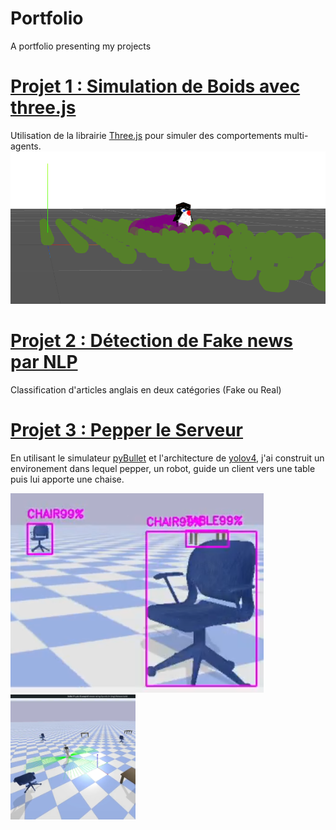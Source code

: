 # Portfolio
A portfolio presenting my projects


# [Projet 1 : Simulation de Boids avec three.js](https://github.com/WexyR/IEVA_penguins)

Utilisation de la librairie [Three.js](https://threejs.org/) pour simuler des comportements multi-agents.
![](https://github.com/GaillardCorentin/Portfolio/blob/main/images/threejs.png)

# [Projet 2 : Détection de Fake news par NLP](https://github.com/ShinySilver/SIIA-FakeNewsDetection)
Classification d'articles anglais en deux catégories (Fake ou Real) 
![]()

# [Projet 3 : Pepper le Serveur](https://github.com/GaillardCorentin/WaiterPepper)
En utilisant le simulateur [pyBullet](https://pybullet.org/wordpress/) et l'architecture de [yolov4](https://github.com/pjreddie/darknet), j'ai construit un environement dans lequel pepper, un robot, guide un client vers une table puis lui apporte une chaise.

![](https://github.com/GaillardCorentin/Portfolio/blob/main/images/Pepper_detection.png)
<img src="https://github.com/GaillardCorentin/Portfolio/blob/main/images/Pepper_alone.png" width="200" height="200" />
